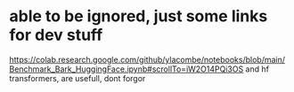 # able to be ignored, just some links for dev stuff
https://colab.research.google.com/github/ylacombe/notebooks/blob/main/Benchmark_Bark_HuggingFace.ipynb#scrollTo=iW2O14PQi3OS
and hf transformers, are usefull, dont forgor
